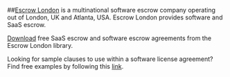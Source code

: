 ##[Escrow London](https://escrowlondon.com) is a multinational software escrow company operating out of London, UK and Atlanta, USA. Escrow London provides software and SaaS escrow. 

[Download](https://www.escrowlondon.com/download-software-escrow-agreement-templates/) free SaaS escrow and software escrow agreements from the Escrow London library. 

Looking for sample clauses to use within a software license agreement? Find free examples by following this [link](https://www.escrowlondon.com/software_escrow_clause_example/).
